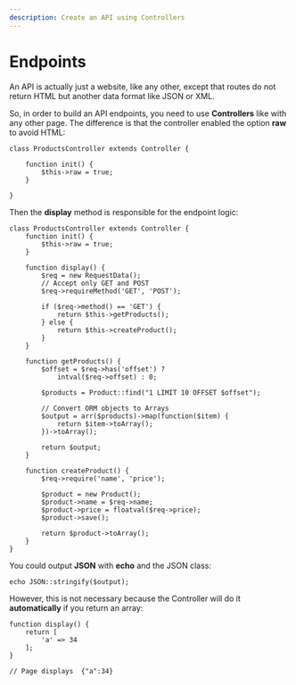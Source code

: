 ```yaml
---
description: Create an API using Controllers
---
```


# Endpoints

An API is actually just a website, like any other, except that routes do not return HTML but another data format like JSON or XML.

So, in order to build an API endpoints, you need to use **Controllers** like with any other page. The difference is that the controller enabled the option **raw** to avoid HTML:

```
class ProductsController extends Controller {

    function init() {
        $this->raw = true;
    }

}
```

Then the **display** method is responsible for the endpoint logic:

```
class ProductsController extends Controller {
    function init() {
        $this->raw = true;
    }

    function display() {
        $req = new RequestData();
        // Accept only GET and POST
        $req->requireMethod('GET', 'POST');
        
        if ($req->method() == 'GET') {
            return $this->getProducts();
        } else {
            return $this->createProduct();
        }
    }
    
    function getProducts() {
        $offset = $req->has('offset') ?
            intval($req->offset) : 0;
    
        $products = Product::find("1 LIMIT 10 OFFSET $offset");
        
        // Convert ORM objects to Arrays
        $output = arr($products)->map(function($item) {
            return $item->toArray();
        })->toArray();
        
        return $output;
    }
    
    function createProduct() {
        $req->require('name', 'price');
        
        $product = new Product();
        $product->name = $req->name;
        $product->price = floatval($req->price);
        $product->save();
        
        return $product->toArray();
    }
}
```

You could output **JSON** with **echo** and the JSON class:

```
echo JSON::stringify($output);
```

However, this is not necessary because the Controller will do it **automatically** if you return an array:

```
function display() {
    return [
        'a' => 34
    ];
}

// Page displays  {"a":34}
```
